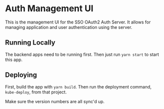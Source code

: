 # Auth Management UI

This is the management UI for the SSO OAuth2 Auth Server. It allows for managing application and user authentication using the server.

## Running Locally

The backend apps need to be running first. Then just run `yarn start` to start this app.

## Deploying

First, build the app with `yarn build`. Then run the deployment command, `kube-deploy`, from that project.

Make sure the version numbers are all sync'd up.
